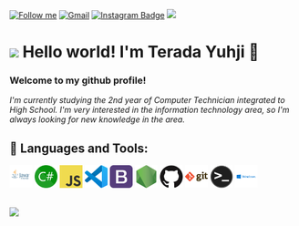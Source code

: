 
[<img src="https://img.shields.io/github/followers/Ayuda22?label=follow&style=social" height="22" title="Follow me" />](https://github.com/ayuda22) 
[![Gmail](https://img.shields.io/badge/-Gmail-c14438?style=flat&logo=Gmail&logoColor=white)](mailto:teradaandre@gmail.com)
[![Instagram Badge](https://img.shields.io/badge/-Instagram-violet?style=flat-square&logo=Instagram&logoColor=white&link=https://www.instagram.com/ayuda/)](https://www.instagram.com/a.yu.da/) ![](https://visitor-badge.laobi.icu/badge?page_id=Ayuda.Ayuda)

# <img src="https://github.com/rajput2107/rajput2107/blob/master/Assets/Earth.gif" width="24px"> Hello world! I'm Terada Yuhji 👋 

### Welcome to my github profile!

<em>I'm currently studying the 2nd year of Computer Technician integrated to High School. I'm very interested in the information technology area, so I'm always looking for new knowledge in the area.</em>



## 🧰 Languages and Tools:
<p align="left">
  
<img src="https://raw.githubusercontent.com/github/explore/80688e429a7d4ef2fca1e82350fe8e3517d3494d/topics/java/java.png" alt="Java" height="40"  >
<img src="https://raw.githubusercontent.com/github/explore/80688e429a7d4ef2fca1e82350fe8e3517d3494d/topics/csharp/csharp.png" alt="C#" height="40"  >
<img src="https://raw.githubusercontent.com/github/explore/80688e429a7d4ef2fca1e82350fe8e3517d3494d/topics/javascript/javascript.png" alt="Javascript" height="40"  >
<img src="https://raw.githubusercontent.com/github/explore/80688e429a7d4ef2fca1e82350fe8e3517d3494d/topics/visual-studio-code/visual-studio-code.png" alt="VS Code"height="40" >
<img src="https://raw.githubusercontent.com/github/explore/80688e429a7d4ef2fca1e82350fe8e3517d3494d/topics/bootstrap/bootstrap.png" alt="Bootstrap" height="40">
<img src="https://raw.githubusercontent.com/github/explore/80688e429a7d4ef2fca1e82350fe8e3517d3494d/topics/nodejs/nodejs.png" alt="NodeJS" height="40">
<img src="https://raw.githubusercontent.com/github/explore/78df643247d429f6cc873026c0622819ad797942/topics/github/github.png" alt="Github" height="40" >
<img src="https://raw.githubusercontent.com/github/explore/80688e429a7d4ef2fca1e82350fe8e3517d3494d/topics/git/git.png" alt="Git" height="40" >
<img src="https://raw.githubusercontent.com/github/explore/80688e429a7d4ef2fca1e82350fe8e3517d3494d/topics/terminal/terminal.png" alt="Terminal" height="40" >
<img src="https://raw.githubusercontent.com/github/explore/80688e429a7d4ef2fca1e82350fe8e3517d3494d/topics/windows/windows.png" alt="Windows" height="40">

</p>

<br>

<img src="https://readme-stats-cfgj2cxdy.vercel.app/api/top-langs/?username=FabricioOnofre&show_icons=true&layout=compact" />



<br>

<!--
### Visitas ao meu perfil :eyes:
<img src="https://profile-counter.glitch.me/{FabricioOnofre}/count.svg" alt="Fabricio :: Visitor's Count" />
  --!>
